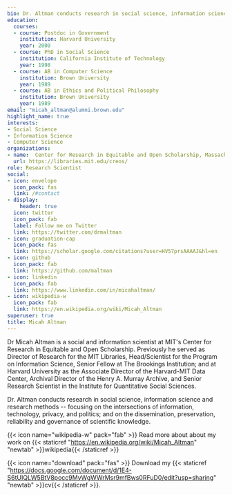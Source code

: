 ```yaml
---
bio: Dr. Altman conducts research in social science, information science and research methods -- focusing on the intersections of information, technology, privacy, and politics; and on the dissemination, preservation, reliability and governance of scientific knowledge.
education:
  courses:
  - course: Postdoc in Government
    institution: Harvard University
    year: 2000
  - course: PhD in Social Science
    institution: California Institute of Technology
    year: 1998
  - course: AB in Computer Science
    institution: Brown University
    year: 1989
  - course: AB in Ethics and Political Philosophy
    institution: Brown University
    year: 1989
email: "micah_altman@alumni.brown.edu"
highlight_name: true
interests:
- Social Science
- Information Science
- Computer Science
organizations:
- name:  Center for Research in Equitable and Open Scholarship, Massachusetts Institute of Technology
  url: https://libraries.mit.edu/creos/
role: Research Scientist
social:
- icon: envelope
  icon_pack: fas
  link: /#contact
- display:
    header: true
  icon: twitter
  icon_pack: fab
  label: Follow me on Twitter
  link: https://twitter.com/drmaltman
- icon: graduation-cap
  icon_pack: fas
  link: https://scholar.google.com/citations?user=HV57prsAAAAJ&hl=en
- icon: github
  icon_pack: fab
  link: https://github.com/maltman
- icon: linkedin
  icon_pack: fab
  link: https://www.linkedin.com/in/micahaltman/
- icon: wikipedia-w
  icon_pack: fab
  link: https://en.wikipedia.org/wiki/Micah_Altman
superuser: true
title: Micah Altman
---
```


Dr Micah Altman is a social and information scientist at MIT's Center for Research in Equitable and Open Scholarship. Previously he served as Director of Research for the MIT Libraries, Head/Scientist for the Program on Information Science, Senior Fellow at The Brookings Institution; and at Harvard University as the Associate Director of the Harvard-MIT Data Center, Archival Director of the Henry A. Murray Archive, and Senior Research Scientist in the Institute for Quantitative Social Sciences.

Dr. Altman conducts research in social science, information science and research methods -- focusing on the intersections of information, technology, privacy, and politics; and on the dissemination, preservation, reliability and governance of scientific knowledge. 

{{< icon name="wikipedia-w" pack="fab" >}} Read more about about my work on {{< staticref "https://en.wikipedia.org/wiki/Micah_Altman" "newtab" >}}wikipedia{{< /staticref >}}

{{< icon name="download" pack="fas" >}} Download my {{< staticref "https://docs.google.com/document/d/1E4-S6tUIQLW5BtV8pocc9MyWgWWrMsr9mfBws0RFuD0/edit?usp=sharing" "newtab" >}}cv{{< /staticref >}}.


